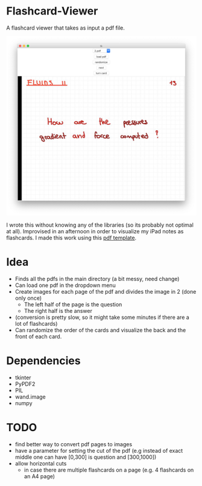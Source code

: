 # Flashcard-Viewer
A flashcard viewer that takes as input a pdf file.

![Screen](readme_material/screen_example.jpg)

I wrote this without knowing any of the libraries (so its probably not optimal at all). 
Improvised in an afternoon in order to visualize my iPad notes as flashcards. 
I made this work using this [pdf template](readme_material/flashcard_h_temp.pdf).

Idea
====
-  Finds all the pdfs in the main directory (a bit messy, need change)
-  Can load one pdf in the dropdown menu 
-  Create images for each page of the pdf and divides the image in 2 (done only once)
   -  The left half of the page is the question
   -  The right half is the answer
-  (conversion is pretty slow, so it might take some minutes if there are a lot of flashcards)
-  Can randomize the order of the cards and visualize the back and the front of each card.

Dependencies
====
- tkinter
- PyPDF2
- PIL
- wand.image
- numpy


TODO
====
- find better way to convert pdf pages to images
- have a parameter for setting the cut of the pdf (e.g instead of exact middle one can have [0,300] is question and [300,1000])
- allow horizontal cuts
  - in case there are multiple flashcards on a page (e.g. 4 flashcards on an A4 page)

